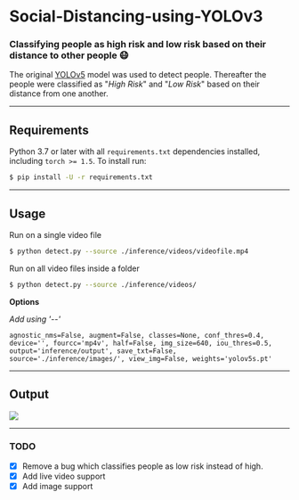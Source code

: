 # Social-Distancing-using-YOLOv3



### Classifying people as high risk and low risk based on their distance to other people :mask:


The original [YOLOv5](https://github.com/ultralytics/yolov5 "YOLOv5") model was used to detect people. Thereafter the people were classified as "*High Risk*" and "*Low Risk*" based on their distance from one another.


---



## Requirements


Python 3.7 or later with all `requirements.txt` dependencies installed, including `torch >= 1.5`. To install run:
```bash
$ pip install -U -r requirements.txt
```


---



## Usage


Run on a single video file


```bash
$ python detect.py --source ./inference/videos/videofile.mp4
```


Run on all video files inside a folder


```bash
$ python detect.py --source ./inference/videos/
```


**Options**

*Add using '--'*


```
agnostic_nms=False, augment=False, classes=None, conf_thres=0.4, device='', fourcc='mp4v', half=False, img_size=640, iou_thres=0.5, output='inference/output', save_txt=False, source='./inference/images/', view_img=False, weights='yolov5s.pt'
```


---


## Output

![](output.gif)


---


### TODO

- [x] Remove a bug which classifies people as low risk instead of high.
- [x] Add live video support
- [x] Add image support

